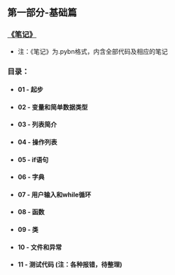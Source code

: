 ## 第一部分-基础篇

### [《笔记》](https://github.com/anliux/Python_Crash_Course/blob/master/PartI_Basics/A_Basics_Note.ipynb)
* 注：《笔记》为.pybn格式，内含全部代码及相应的笔记

### 目录：

* #### 01 - 起步
* #### 02 - 变量和简单数据类型
* #### 03 - 列表简介
* #### 04 - 操作列表
* #### 05 - if语句
* #### 06 - 字典
* #### 07 - 用户输入和while循环
* #### 08 - 函数
* #### 09 - 类
* #### 10 - 文件和异常
* #### 11 - 测试代码  (注：各种报错，待整理)
